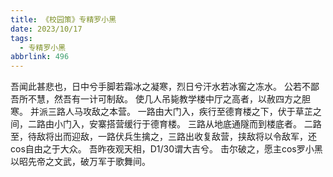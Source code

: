 ```yaml
---
title: 《校园策》专精罗小黑
date: 2023/10/17
tags:
  - 专精罗小黑
abbrlink: 496
---
```

吾闻此甚悲也，日中兮手脚若霜冰之凝寒，烈日兮汗水若冰窖之冻水。
公若不鄙吾所不慧，然吾有一计可制敌。
    使几人吊毙教学楼中厅之高者，以赦四方之胆寒。
并派三路人马攻敌之本营。
一路由大门入，疾行至德育楼之下，伏于草芷之间，二路由小门入，安寨搭营缓行于德育楼。
三路从地底通隧而到楼底者。
    二路至，待敌将出而迎敌，一路伏兵生擒之，三路出收复敌营，挟敌将以令敌军，还cos自由之于大众。
吾昨夜观天相，D1/30谓大吉兮。
   击尔破之，愿主cos罗小黑以昭先帝之文武，破万军于歌舞间。

